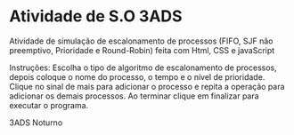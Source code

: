 ﻿# Atividade de S.O 3ADS

Atividade de simulação de escalonamento de
processos (FIFO, SJF não preemptivo, Prioridade e Round-Robin) feita com Html, CSS e javaScript

Instruções:
Escolha o tipo de algoritmo de escalonamento de processos, depois coloque o nome do processo,
o tempo e o nível de prioridade. Clique no sinal de mais para adicionar o processo
e repita a operação para adicionar os demais processos. Ao terminar
clique em finalizar para executar o programa.

3ADS Noturno
